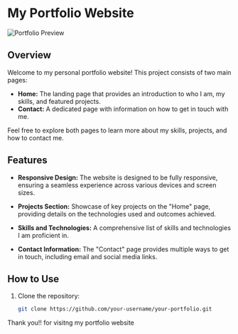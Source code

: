 # My Portfolio Website

![Portfolio Preview](link-to-your-portfolio-screenshot.png)

## Overview

Welcome to my personal portfolio website! This project consists of two main pages:

- **Home:** The landing page that provides an introduction to who I am, my skills, and featured projects.
- **Contact:** A dedicated page with information on how to get in touch with me.

Feel free to explore both pages to learn more about my skills, projects, and how to contact me.

## Features

- **Responsive Design:** The website is designed to be fully responsive, ensuring a seamless experience across various devices and screen sizes.

- **Projects Section:** Showcase of key projects on the "Home" page, providing details on the technologies used and outcomes achieved.

- **Skills and Technologies:** A comprehensive list of skills and technologies I am proficient in.

- **Contact Information:** The "Contact" page provides multiple ways to get in touch, including email and social media links.

## How to Use

1. Clone the repository:
   ```bash
   git clone https://github.com/your-username/your-portfolio.git

  Thank you!! for visitng my portfolio website


